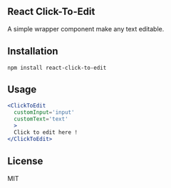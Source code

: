 ## React Click-To-Edit
A simple wrapper component make any text editable.

## Installation
`npm install react-click-to-edit`

## Usage

```jsx
<ClickToEdit
  customInput='input'
  customText='text'
  >
  Click to edit here !
</ClickToEdit>
```

## License
MIT
